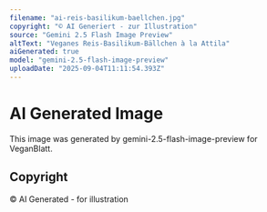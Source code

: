 ```yaml
---
filename: "ai-reis-basilikum-baellchen.jpg"
copyright: "© AI Generiert - zur Illustration"
source: "Gemini 2.5 Flash Image Preview"
altText: "Veganes Reis-Basilikum-Bällchen à la Attila"
aiGenerated: true
model: "gemini-2.5-flash-image-preview"
uploadDate: "2025-09-04T11:11:54.393Z"
---
```


# AI Generated Image

This image was generated by gemini-2.5-flash-image-preview for VeganBlatt.

## Copyright
© AI Generated - for illustration
